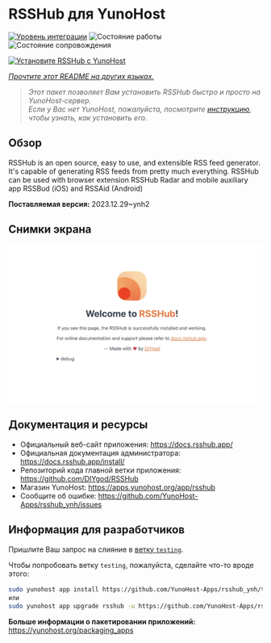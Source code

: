 <!--
Важно: этот README был автоматически сгенерирован <https://github.com/YunoHost/apps/tree/master/tools/readme_generator>
Он НЕ ДОЛЖЕН редактироваться вручную.
-->

# RSSHub для YunoHost

[![Уровень интеграции](https://dash.yunohost.org/integration/rsshub.svg)](https://ci-apps.yunohost.org/ci/apps/rsshub/) ![Состояние работы](https://ci-apps.yunohost.org/ci/badges/rsshub.status.svg) ![Состояние сопровождения](https://ci-apps.yunohost.org/ci/badges/rsshub.maintain.svg)

[![Установите RSSHub с YunoHost](https://install-app.yunohost.org/install-with-yunohost.svg)](https://install-app.yunohost.org/?app=rsshub)

*[Прочтите этот README на других языках.](./ALL_README.md)*

> *Этот пакет позволяет Вам установить RSSHub быстро и просто на YunoHost-сервер.*  
> *Если у Вас нет YunoHost, пожалуйста, посмотрите [инструкцию](https://yunohost.org/install), чтобы узнать, как установить его.*

## Обзор

RSSHub is an open source, easy to use, and extensible RSS feed generator. It's capable of generating RSS feeds from pretty much everything. RSSHub can be used with browser extension RSSHub Radar and mobile auxiliary app RSSBud (iOS) and RSSAid (Android)


**Поставляемая версия:** 2023.12.29~ynh2

## Снимки экрана

![Снимок экрана RSSHub](./doc/screenshots/screenshot.png)

## Документация и ресурсы

- Официальный веб-сайт приложения: <https://docs.rsshub.app/>
- Официальная документация администратора: <https://docs.rsshub.app/install/>
- Репозиторий кода главной ветки приложения: <https://github.com/DIYgod/RSSHub>
- Магазин YunoHost: <https://apps.yunohost.org/app/rsshub>
- Сообщите об ошибке: <https://github.com/YunoHost-Apps/rsshub_ynh/issues>

## Информация для разработчиков

Пришлите Ваш запрос на слияние в [ветку `testing`](https://github.com/YunoHost-Apps/rsshub_ynh/tree/testing).

Чтобы попробовать ветку `testing`, пожалуйста, сделайте что-то вроде этого:

```bash
sudo yunohost app install https://github.com/YunoHost-Apps/rsshub_ynh/tree/testing --debug
или
sudo yunohost app upgrade rsshub -u https://github.com/YunoHost-Apps/rsshub_ynh/tree/testing --debug
```

**Больше информации о пакетировании приложений:** <https://yunohost.org/packaging_apps>
